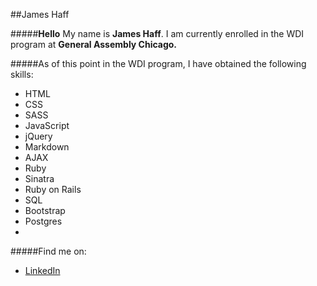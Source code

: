 ##James Haff

#####**Hello**  My name is **James Haff**. I am currently enrolled in the WDI program at **General Assembly Chicago.**

#####As of this point in the WDI program, I have obtained the following skills:
* HTML
* CSS
* SASS
* JavaScript
* jQuery
* Markdown
* AJAX
* Ruby
* Sinatra 
* Ruby on Rails
* SQL 
* Bootstrap
* Postgres
* 
#####Find me on:
* [LinkedIn]()
